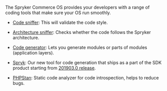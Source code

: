 The Spryker Commerce OS provides your developers with a range of coding tools that make sure your OS run smoothly.

- [Code sniffer](https://documentation.spryker.com/docs/en/code-sniffer): This will validate the code style.

- [Architecture sniffer](https://documentation.spryker.com/docs/en/architecture-sniffer): Checks whether the code follows the Spryker architecture.

- [Code generator](https://documentation.spryker.com/docs/en/code-generator): Lets you generate modules or parts of modules (application layers).

- [Spryk](https://documentation.spryker.com/docs/en/spryk): Our new tool for code generation that ships as a part of the SDK product starting from [201903.0 release](https://documentation.spryker.com/docs/en/release-notes-201903-0).

- [PHPStan](https://documentation.spryker.com/docs/en/phpstan): Static code analyzer for code introspection, helps to reduce bugs.

<!--
**See also:**

* Learn about Collector
* Learn about Event
* Learn about File System
* Learn about Queue
* Learn about Zed API
* Learn about Data Feed module
* Learn about Error Handler
* Learn about Flysystem
* Check out our modules
* Learn about Installer
* Install Spryker from the recipe files
* Learn how to use Logger
* Learn about Sequence Number module
* Learn about Touch
* Handle Zed requests
-->